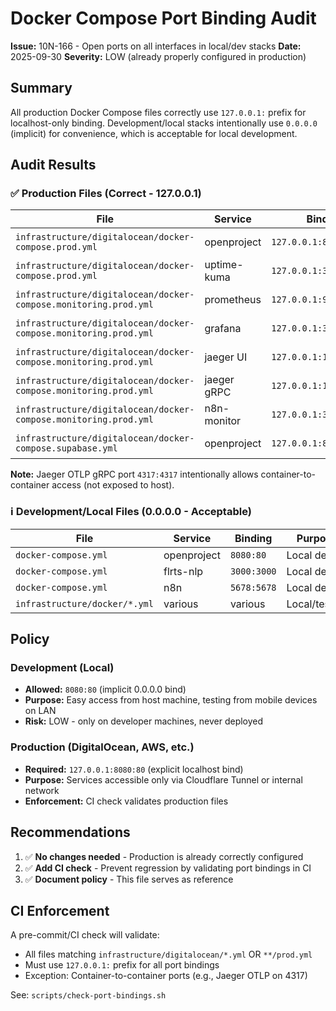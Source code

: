 # Docker Compose Port Binding Audit

**Issue:** 10N-166 - Open ports on all interfaces in local/dev stacks **Date:**
2025-09-30 **Severity:** LOW (already properly configured in production)

## Summary

All production Docker Compose files correctly use `127.0.0.1:` prefix for
localhost-only binding. Development/local stacks intentionally use `0.0.0.0`
(implicit) for convenience, which is acceptable for local development.

## Audit Results

### ✅ Production Files (Correct - 127.0.0.1)

| File                                                             | Service     | Binding                 | Status     |
| ---------------------------------------------------------------- | ----------- | ----------------------- | ---------- |
| `infrastructure/digitalocean/docker-compose.prod.yml`            | openproject | `127.0.0.1:8080:80`     | ✅ Correct |
| `infrastructure/digitalocean/docker-compose.prod.yml`            | uptime-kuma | `127.0.0.1:3001:3001`   | ✅ Correct |
| `infrastructure/digitalocean/docker-compose.monitoring.prod.yml` | prometheus  | `127.0.0.1:9090:9090`   | ✅ Correct |
| `infrastructure/digitalocean/docker-compose.monitoring.prod.yml` | grafana     | `127.0.0.1:3000:3000`   | ✅ Correct |
| `infrastructure/digitalocean/docker-compose.monitoring.prod.yml` | jaeger UI   | `127.0.0.1:16686:16686` | ✅ Correct |
| `infrastructure/digitalocean/docker-compose.monitoring.prod.yml` | jaeger gRPC | `127.0.0.1:14250:14250` | ✅ Correct |
| `infrastructure/digitalocean/docker-compose.monitoring.prod.yml` | n8n-monitor | `127.0.0.1:3002:3002`   | ✅ Correct |
| `infrastructure/digitalocean/docker-compose.supabase.yml`        | openproject | `127.0.0.1:8080:8080`   | ✅ Correct |

**Note:** Jaeger OTLP gRPC port `4317:4317` intentionally allows
container-to-container access (not exposed to host).

### ℹ️ Development/Local Files (0.0.0.0 - Acceptable)

| File                          | Service     | Binding     | Purpose       |
| ----------------------------- | ----------- | ----------- | ------------- |
| `docker-compose.yml`          | openproject | `8080:80`   | Local dev     |
| `docker-compose.yml`          | flrts-nlp   | `3000:3000` | Local dev     |
| `docker-compose.yml`          | n8n         | `5678:5678` | Local dev     |
| `infrastructure/docker/*.yml` | various     | various     | Local/testing |

## Policy

### Development (Local)

- **Allowed:** `8080:80` (implicit 0.0.0.0 bind)
- **Purpose:** Easy access from host machine, testing from mobile devices on LAN
- **Risk:** LOW - only on developer machines, never deployed

### Production (DigitalOcean, AWS, etc.)

- **Required:** `127.0.0.1:8080:80` (explicit localhost bind)
- **Purpose:** Services accessible only via Cloudflare Tunnel or internal
  network
- **Enforcement:** CI check validates production files

## Recommendations

1. ✅ **No changes needed** - Production is already correctly configured
2. ✅ **Add CI check** - Prevent regression by validating port bindings in CI
3. ✅ **Document policy** - This file serves as reference

## CI Enforcement

A pre-commit/CI check will validate:

- All files matching `infrastructure/digitalocean/*.yml` OR `**/prod.yml`
- Must use `127.0.0.1:` prefix for all port bindings
- Exception: Container-to-container ports (e.g., Jaeger OTLP on 4317)

See: `scripts/check-port-bindings.sh`

